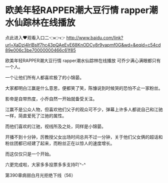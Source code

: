 # 欧美年轻RAPPER潮大豆行情 rapper潮水仙踪林在线播放

点此进入♥观看入口二👈👉👉 http://www.baidu.com/link?url=XaDzi4lrlBsIf7hc43pQAeEvE68KnODCy8r9yapmf0G&wd=&eqid=c54cd89e006c3be70000000466c61f85

欧美年轻RAPPER潮大豆行情 rapper潮水仙踪林在线播放
可乔少满心满眼都只有一个人。

一个让他们所有人都喜欢极了的小锦晏。

大家都明白江赢是什么意思，便都笑了笑，陈慷说到时候哭的恐怕不止一家粉丝。

影帝是自带热度，小乔自然一开始就备受关注。

江赢不是公众人物，但喜欢他们父子的观众可不少，弹幕上许多人都说自己和江驰一样，简直爱死了江驰的属性。

而他们喜欢的江驰，视线所及之处，同样是小锦晏。

开播不到十分钟，厉教授父女出场时间总共不过一分钟，关于他们父女俩的超话和粉丝团都已经建了起来，而粉丝正在以惊人的速度增长。

而这仅仅只是一个开始。

六更完成啦，大家多多投票多多支持吖^-^

第390章病弱白月光拒绝下线（56）
